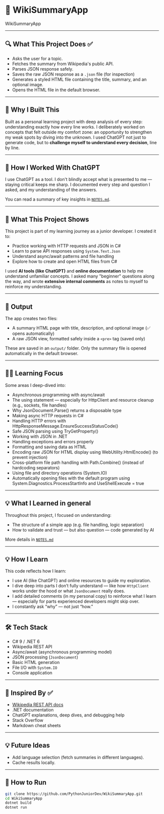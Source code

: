 # 📰 WikiSummaryApp
WikiSummaryApp

---

## 🔍 What This Project Does ✅

- Asks the user for a topic.
- Fetches the summary from Wikipedia's public API.
- Parses JSON response safely.
- Saves the raw JSON response as a `.json` file (for inspection)
- Generates a styled HTML file containing the title, summary, and an optional image.
- Opens the HTML file in the default browser.

---

## 📌 Why I Built This

Built as a personal learning project with deep analysis of every step: understanding exactly how every line works.
I deliberately worked on concepts that felt outside my comfort zone: an opportunity to strengthen my weak spots by diving into the unknown.
I used ChatGPT not just to generate code, but to **challenge myself to understand every decision**, line by line.

---

## 🧠 How I Worked With ChatGPT

I use ChatGPT as a tool. I don't blindly accept what is presented to me — staying critical keeps me sharp.
I documented every step and question I asked, and my understanding of the answers.

You can read a summary of key insights in [`NOTES.md`](./NOTES.md).

---

## 🎯 What This Project Shows

This project is part of my learning journey as a junior developer. I created it to:

- Practice working with HTTP requests and JSON in C#
- Learn to parse API responses using `System.Text.Json`
- Understand async/await patterns and file handling
- Explore how to create and open HTML files from C#

I used **AI tools (like ChatGPT)** and **online documentation** to help me understand unfamiliar concepts. I asked many "beginner" questions along the way, and wrote **extensive internal comments** as notes to myself to reinforce my understanding.

---

## 📂 Output

The app creates two files:

- A summary HTML page with title, description, and optional image (✅ opens automatically)
- A raw JSON view, formatted safely inside a `<pre>` tag (saved only)

These are saved in an `output/` folder. Only the summary file is opened automatically in the default browser.

---

## 👨‍💻 Learning Focus

  Some areas I deep-dived into:
- Asynchronous programming with async/await
- The using statement — especially for HttpClient and resource cleanup (e.g., sockets, file handles)
- Why JsonDocument.Parse() returns a disposable type
- Making async HTTP requests in C#
- Handling HTTP errors with HttpResponseMessage.EnsureSuccessStatusCode()
- Safe JSON parsing using TryGetProperty()
- Working with JSON in .NET
- Handling exceptions and errors properly
- Formatting and saving data as HTML
- Encoding raw JSON for HTML display using WebUtility.HtmlEncode() (to prevent injection)
- Cross-platform file path handling with Path.Combine() (instead of hardcoding separators)
- Using file and directory operations (System.IO)
- Automatically opening files with the default program using System.Diagnostics.ProcessStartInfo and UseShellExecute = true

---

## 💡 What I Learned in general

Throughout this project, I focused on understanding:
- The structure of a simple app (e.g. file handling, logic separation)
- How to validate and trust — but also question — code generated by AI

More details in [`NOTES.md`](./NOTES.md)

---

## 💡 How I Learn

This code reflects how I learn:

- I use AI (like ChatGPT) and online resources to guide my exploration.
- I dive deep into parts I don’t fully understand — like how `HttpClient` works under the hood or what `JsonDocument` really does.
- I add detailed comments (in my personal copy) to reinforce what I learn — especially for parts experienced developers might skip over.
- I constantly ask “why” — not just “how.”

---

## 🛠️ Tech Stack

- C# 9 / .NET 6
- Wikipedia REST API
- Async/await (asynchronous programming model)
- JSON processing (`JsonDocument`)
- Basic HTML generation
- File I/O with `System.IO`
- Console application

---

## 🙌 Inspired By ✅

- [Wikipedia REST API docs](https://en.wikipedia.org/api/rest_v1/)
- .NET documentation
- ChatGPT explanations, deep dives, and debugging help
- Stack Overflow
- Markdown cheat sheets

---

## 💡 Future Ideas

- Add language selection (fetch summaries in different languages).
- Cache results locally.

---

## 🚀 How to Run

```bash
git clone https://github.com/PythonJuniorDev/WikiSummaryApp.git
cd WikiSummaryApp
dotnet build
dotnet run
```
